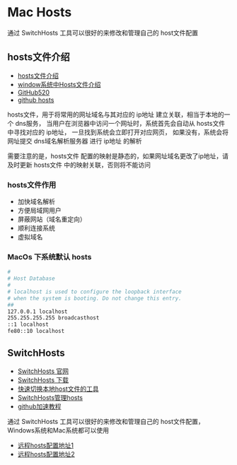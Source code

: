 # Mac Hosts

通过 SwitchHosts 工具可以很好的来修改和管理自己的 host文件配置

## hosts文件介绍

- [hosts文件介绍](https://baike.baidu.com/item/hosts/10474546)
- [window系统中Hosts文件介绍](https://blog.csdn.net/fuhanghang/article/details/125293347)
- [GitHub520](https://github.com/521xueweihan/GitHub520)
- [github hosts](https://gitee.com/373503406/hosts)

hosts文件，用于将常用的网址域名与其对应的 ip地址 建立关联，相当于本地的一个 dns服务，
当用户在浏览器中访问一个网址时，系统首先会自动从 hosts文件 中寻找对应的 ip地址，
一旦找到系统会立即打开对应网页，
如果没有，系统会将网址提交 dns域名解析服务器 进行 ip地址 的解析

需要注意的是，hosts文件 配置的映射是静态的，如果网址域名更改了ip地址，请及时更新 hosts文件 中的映射关联，否则将不能访问

### hosts文件作用

- 加快域名解析
- 方便局域网用户
- 屏蔽网站（域名重定向）
- 顺利连接系统
- 虚拟域名

### MacOs 下系统默认 hosts

``` bash
#
# Host Database
#
# localhost is used to configure the loopback interface
# when the system is booting. Do not change this entry.
##
127.0.0.1 localhost
255.255.255.255 broadcasthost
::1 localhost 
fe80::10 localhost
```

## SwitchHosts

- [SwitchHosts 官网](https://swh.app)
- [SwitchHosts 下载](https://github.com/oldj/SwitchHosts/tags)
- [快速切换本地host文件的工具](https://blog.csdn.net/weixin_56727438/article/details/125718383)
- [SwitchHosts管理hosts](https://mp.weixin.qq.com/s/A37XnD3HdcGSWUflj6JujQ)
- [github加速教程](https://jishuin.proginn.com/p/763bfbd7d158)

通过 SwitchHosts 工具可以很好的来修改和管理自己的 host文件配置，Windows系统和Mac系统都可以使用

- [远程hosts配置地址1](https://gitee.com/ineo6/hosts/raw/master/hosts)
- [远程hosts配置地址2](https://raw.hellogithub.com/hosts)
